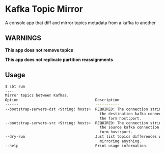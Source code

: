 # Kafka Topic Mirror

A console app that diff and mirror topics metadata from a kafka to another

## WARNINGS
**This app does not remove topics**

**This app does not replicate partition reassignments**


## Usage

```bash
$ sbt run
....
Mirror topics between Kafkas.
Option                                   Description                          
------                                   -----------                          
--bootstrap-servers-dst <String: hosts>  REQUIRED: The connection string for  
                                           the destination kafka connection in
                                           the form host:port.                
--bootstrap-servers-src <String: hosts>  REQUIRED: The connection string for  
                                           the source kafka connection in the 
                                           form host:port.                    
--dry-run                                Just list topics differences without 
                                           mirroring anything.                
--help                                   Print usage information.
```